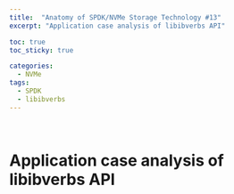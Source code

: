 ```yaml
---
title:  "Anatomy of SPDK/NVMe Storage Technology #13"
excerpt: "Application case analysis of libibverbs API"

toc: true
toc_sticky: true

categories:
  - NVMe
tags:
  - SPDK
  - libibverbs
---
```


<br>

# Application case analysis of libibverbs API
